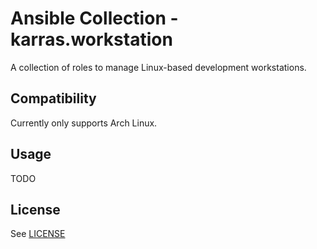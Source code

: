 # Ansible Collection - karras.workstation

A collection of roles to manage Linux-based development workstations.

## Compatibility

Currently only supports Arch Linux.

## Usage

TODO

## License

See [LICENSE](./LICENSE)
